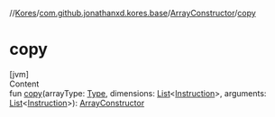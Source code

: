 //[Kores](../../index.md)/[com.github.jonathanxd.kores.base](../index.md)/[ArrayConstructor](index.md)/[copy](copy.md)



# copy  
[jvm]  
Content  
fun [copy](copy.md)(arrayType: [Type](https://docs.oracle.com/javase/8/docs/api/java/lang/reflect/Type.html), dimensions: [List](https://kotlinlang.org/api/latest/jvm/stdlib/kotlin.collections/-list/index.html)<[Instruction](../../com.github.jonathanxd.kores/-instruction/index.md)>, arguments: [List](https://kotlinlang.org/api/latest/jvm/stdlib/kotlin.collections/-list/index.html)<[Instruction](../../com.github.jonathanxd.kores/-instruction/index.md)>): [ArrayConstructor](index.md)  



